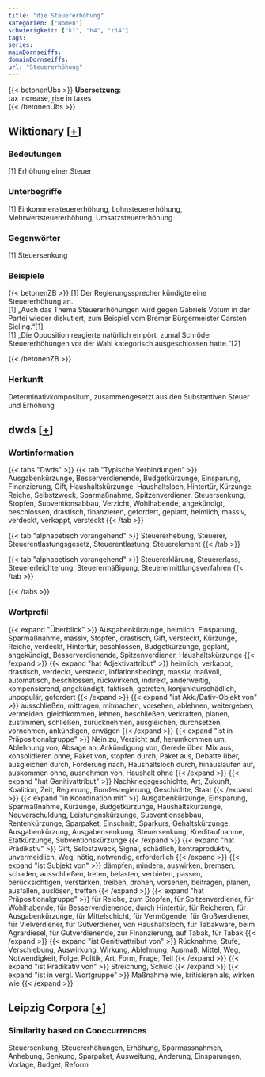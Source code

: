 ```yaml
---
title: "die Steuererhöhung"
kategorien: ["Nomen"]
schwierigkeit: ["k1", "h4", "r14"]
tags:
series:
mainDornseiffs:
domainDornseiffs:
url: "Steuererhöhung"
---
```


{{< betonenÜbs >}}
**Übersetzung:**  
tax increase, rise in taxes  
{{< /betonenÜbs >}}

## Wiktionary [[+](https://de.wiktionary.org/wiki/Steuererhöhung)]

### Bedeutungen
[1] Erhöhung einer Steuer  

### Unterbegriffe
[1] Einkommensteuererhöhung, Lohnsteuererhöhung, Mehrwertsteuererhöhung, Umsatzsteuererhöhung  

### Gegenwörter
[1] Steuersenkung  

### Beispiele
{{< betonenZB >}}
[1] Der Regierungssprecher kündigte eine Steuererhöhung an.  
[1] „Auch das Thema Steuererhöhungen wird gegen Gabriels Votum in der Partei wieder diskutiert, zum Beispiel vom Bremer Bürgermeister Carsten Sieling.“[1]  
[1] „Die Opposition reagierte natürlich empört, zumal Schröder Steuererhöhungen vor der Wahl kategorisch ausgeschlossen hatte.“[2]  

{{< /betonenZB >}}
### Herkunft
Determinativkompositum, zusammengesetzt aus den Substantiven Steuer und Erhöhung  



## dwds [[+](https://www.dwds.de/wb/Steuererhöhung)]

### Wortinformation
{{< tabs "Dwds" >}}
{{< tab "Typische Verbindungen" >}}
Ausgabenkürzunge, Besserverdienende, Budgetkürzunge, Einsparung, Finanzierung, Gift, Haushaltskürzunge, Haushaltsloch, Hintertür, Kürzunge, Reiche, Selbstzweck, Sparmaßnahme, Spitzenverdiener, Steuersenkung, Stopfen, Subventionsabbau, Verzicht, Wohlhabende, angekündigt, beschlossen, drastisch, finanzieren, gefordert, geplant, heimlich, massiv, verdeckt, verkappt, versteckt
{{< /tab >}}

{{< tab "alphabetisch vorangehend" >}}
Steuererhebung, Steuerer, Steuerentlastungsgesetz, Steuerentlastung, Steuerelement
{{< /tab >}}

{{< tab "alphabetisch vorangehend" >}}
Steuererklärung, Steuererlass, Steuererleichterung, Steuerermäßigung, Steuerermittlungsverfahren
{{< /tab >}}

{{< /tabs >}}

### Wortprofil
{{< expand "Überblick" >}} Ausgabenkürzunge, heimlich, Einsparung, Sparmaßnahme, massiv, Stopfen, drastisch, Gift, versteckt, Kürzunge, Reiche, verdeckt, Hintertür, beschlossen, Budgetkürzunge, geplant, angekündigt, Besserverdienende, Spitzenverdiener, Haushaltskürzunge {{< /expand >}}
{{< expand "hat Adjektivattribut" >}} heimlich, verkappt, drastisch, verdeckt, versteckt, inflationsbedingt, massiv, maßvoll, automatisch, beschlossen, rückwirkend, indirekt, anderweitig, kompensierend, angekündigt, faktisch, getreten, konjunkturschädlich, unpopulär, gefordert {{< /expand >}}
{{< expand "ist Akk./Dativ-Objekt von" >}} ausschließen, mittragen, mitmachen, vorsehen, ablehnen, weitergeben, vermeiden, gleichkommen, lehnen, beschließen, verkraften, planen, zustimmen, schließen, zurücknehmen, ausgleichen, durchsetzen, vornehmen, ankündigen, erwägen {{< /expand >}}
{{< expand "ist in Präpositionalgruppe" >}} Nein zu, Verzicht auf, herumkommen um, Ablehnung von, Absage an, Ankündigung von, Gerede über, Mix aus, konsolidieren ohne, Paket von, stopfen durch, Paket aus, Debatte über, ausgleichen durch, Forderung nach, Haushaltsloch durch, hinauslaufen auf, auskommen ohne, ausnehmen von, Haushalt ohne {{< /expand >}}
{{< expand "hat Genitivattribut" >}} Nachkriegsgeschichte, Art, Zukunft, Koalition, Zeit, Regierung, Bundesregierung, Geschichte, Staat {{< /expand >}}
{{< expand "in Koordination mit" >}} Ausgabenkürzunge, Einsparung, Sparmaßnahme, Kürzunge, Budgetkürzunge, Haushaltskürzunge, Neuverschuldung, Leistungnskürzunge, Subventionsabbau, Rentenkürzunge, Sparpaket, Einschnitt, Sparkurs, Gehaltskürzunge, Ausgabenkürzung, Ausgabensenkung, Steuersenkung, Kreditaufnahme, Etatkürzunge, Subventionskürzunge {{< /expand >}}
{{< expand "hat Prädikativ" >}} Gift, Selbstzweck, Signal, schädlich, kontraproduktiv, unvermeidlich, Weg, nötig, notwendig, erforderlich {{< /expand >}}
{{< expand "ist Subjekt von" >}} dämpfen, mindern, auswirken, bremsen, schaden, ausschließen, treten, belasten, verbieten, passen, berücksichtigen, verstärken, treiben, drohen, vorsehen, beitragen, planen, ausfallen, auslösen, treffen {{< /expand >}}
{{< expand "hat Präpositionalgruppe" >}} für Reiche, zum Stopfen, für Spitzenverdiener, für Wohlhabende, für Besserverdienende, durch Hintertür, für Reicheren, für Ausgabenkürzunge, für Mittelschicht, für Vermögende, für Großverdiener, für Vielverdiener, für Gutverdiener, von Haushaltsloch, für Tabakware, beim Agrardiesel, für Gutverdienende, zur Finanzierung, auf Tabak, für Tabak {{< /expand >}}
{{< expand "ist Genitivattribut von" >}} Rücknahme, Stufe, Verschiebung, Auswirkung, Wirkung, Ablehnung, Ausmaß, Mittel, Weg, Notwendigkeit, Folge, Politik, Art, Form, Frage, Teil {{< /expand >}}
{{< expand "ist Prädikativ von" >}} Streichung, Schuld {{< /expand >}}
{{< expand "ist in vergl. Wortgruppe" >}} Maßnahme wie, kritisieren als, wirken wie {{< /expand >}}

## Leipzig Corpora [[+](https://corpora.uni-leipzig.de/en/res?word=Steuererhöhung&corpusId=deu_newscrawl-public_2018)]


### Similarity based on Cooccurrences
Steuersenkung, Steuererhöhungen, Erhöhung, Sparmassnahmen, Anhebung, Senkung, Sparpaket, Ausweitung, Änderung, Einsparungen, Vorlage, Budget, Reform

